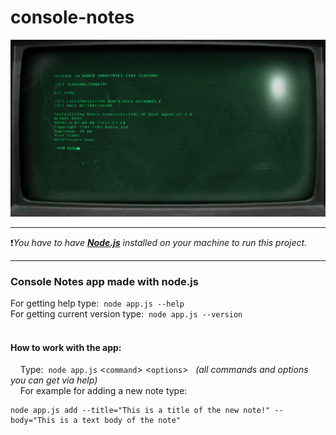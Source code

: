 # console-notes

<img src="logo.jpg" alt="logo"/><br/>

------------

❗*You have to have [**Node.js**](https://nodejs.org/en/) installed on your machine to run this project.*

------------

### Console Notes app made with node.js

For getting help type:&nbsp; `node app.js --help` <br/>
For getting current version type:&nbsp; `node app.js --version` <br/>
<br/>

#### How to work with the app:<br/>
  &nbsp;&nbsp;&nbsp;&nbsp;Type:&nbsp;&nbsp;`node app.js` 	&lt;`command`&gt; 	&lt;`options`&gt; &nbsp;&nbsp;*(all commands and options you can get via help)*<br/>
  &nbsp;&nbsp;&nbsp;&nbsp;For example for adding a new note type:
  ```
  node app.js add --title="This is a title of the new note!" --body="This is a text body of the note"
  ```

